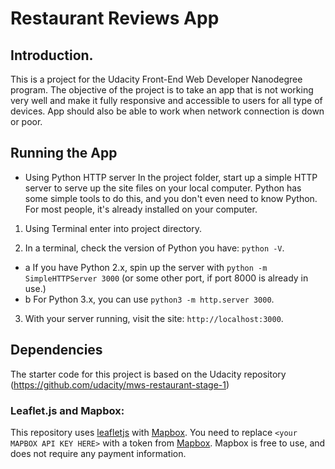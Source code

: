 # Restaurant Reviews App

## Introduction.

This is a project for the Udacity Front-End Web Developer
Nanodegree program. The objective of the project is to 
take an app that is not working very well and make it fully
responsive and accessible to users for all type of devices. 
App should also be able to work when network connection
is down or poor.


## Running the App

* Using Python HTTP server
In the project folder, start up a simple HTTP server to serve up the site files on your local computer. Python has some simple tools to do this, and you don't even need to know Python. For most people, it's already installed on your computer.

1. Using Terminal enter into project directory.

2. In a terminal, check the version of Python you have: `python -V`.

  * a If you have Python 2.x, spin up the server with `python -m SimpleHTTPServer 3000` (or some other port, if port 8000 is already in use.)
  * b For Python 3.x, you can use `python3 -m http.server 3000`.

3. With your server running, visit the site: `http://localhost:3000`.

## Dependencies

The starter code for this project is based on the Udacity repository
(https://github.com/udacity/mws-restaurant-stage-1)

### Leaflet.js and Mapbox:

This repository uses [leafletjs](https://leafletjs.com/) with [Mapbox](https://www.mapbox.com/). You need to replace `<your MAPBOX API KEY HERE>` with a token from [Mapbox](https://www.mapbox.com/). Mapbox is free to use, and does not require any payment information.

